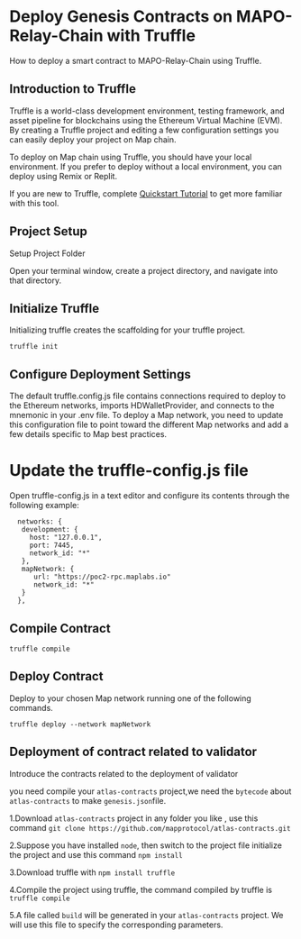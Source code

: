 # Deploy Genesis Contracts on MAPO-Relay-Chain with Truffle

How to deploy a smart contract to MAPO-Relay-Chain using Truffle.

## Introduction to Truffle

Truffle is a world-class development environment, testing framework, and asset pipeline for blockchains using the
Ethereum Virtual Machine (EVM). By creating a Truffle project and editing a few configuration settings you can easily
deploy your project on Map chain.

To deploy on Map chain using Truffle, you should have your local environment. If you prefer to deploy without a local
environment, you can deploy using Remix or Replit.

If you are new to Truffle, complete  [Quickstart Tutorial](https://trufflesuite.com/docs/truffle/quickstart) to get more
familiar with this tool.

## Project Setup

Setup Project Folder

Open your terminal window, create a project directory, and navigate into that directory.

## Initialize Truffle

Initializing truffle creates the scaffolding for your truffle project.

`truffle init`

## Configure Deployment Settings

The default truffle.config.js file contains connections required to deploy to the Ethereum networks, imports
HDWalletProvider, and connects to the mnemonic in your .env file. To deploy a Map network, you need to update this
configuration file to point toward the different Map networks and add a few details specific to Map best practices.

# Update the truffle-config.js file

Open truffle-config.js in a text editor and configure its contents through the following example:

``` shell
  networks: {
   development: {
     host: "127.0.0.1",
     port: 7445,
     network_id: "*"
   },
   mapNetwork: {
      url: "https://poc2-rpc.maplabs.io"
      network_id: "*"
   }
  },
``` 

## Compile Contract

`truffle compile`

## Deploy Contract

Deploy to your chosen Map network running one of the following commands.

`truffle deploy --network mapNetwork`


## Deployment of contract related to validator

Introduce the contracts related to the deployment of validator

you need compile your `atlas-contracts` project,we need the `bytecode` about `atlas-contracts` to make `genesis.json`file.

1.Download `atlas-contracts` project in any folder you like , use this command `git clone https://github.com/mapprotocol/atlas-contracts.git`

2.Suppose you have installed `node`,  then switch to the project file initialize the project and use this command `npm install`

3.Download truffle with `npm install truffle`

4.Compile the project using truffle, the command compiled by truffle is `truffle compile`

5.A file called `build` will be generated in your `atlas-contracts` project. We will use this file to specify the corresponding parameters.